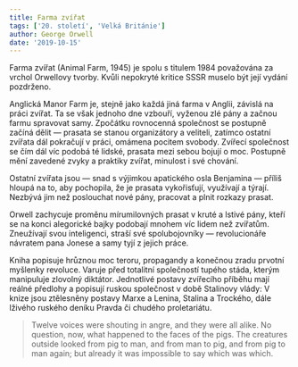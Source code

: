 ```yaml
---
title: Farma zvířat
tags: ['20. století', 'Velká Británie']
author: George Orwell
date: '2019-10-15'
---
```


Farma zvířat (Animal Farm, 1945) je spolu s titulem 1984 považována za vrchol Orwellovy tvorby. Kvůli nepokryté kritice SSSR muselo být její vydání pozdrženo.

Anglická Manor Farm je, stejně jako každá jiná farma v Anglii, závislá na práci zvířat. Ta se však jednoho dne vzbouří, vyženou zlé pány a začnou farmu spravovat samy. Zpočátku rovnocenná společnost se postupně začíná dělit — prasata se stanou organizátory a veliteli, zatímco ostatní zvířata dál pokračují v práci, omámena pocitem svobody. Zvířecí společnost se čím dál víc podobá té lidské, prasata mezi sebou bojují o moc. Postupně mění zavedené zvyky a praktiky zvířat, minulost i své chování.

Ostatní zvířata jsou — snad s výjimkou apatického osla Benjamina — příliš hloupá na to, aby pochopila, že je prasata vykořisťují, využívají a týrají. Nezbývá jim než poslouchat nové pány, pracovat a plnit rozkazy prasat.

Orwell zachycuje proměnu mírumilovných prasat v kruté a lstivé pány, kteří se na konci alegorické bajky podobají mnohem víc lidem než zvířatům. Zneužívají svou inteligenci, straší své spolubojovníky — revolucionáře návratem pana Jonese a samy tyjí z jejich práce.

Kniha popisuje hrůznou moc teroru, propagandy a konečnou zradu prvotní myšlenky revoluce. Varuje před totalitní společností tupého stáda, kterým manipuluje zlovolný diktátor. Jednotlivé postavy zvířecího příběhu mají reálné předlohy a popisují ruskou společnost v době Stalinovy vlády: V knize jsou ztělesněny postavy Marxe a Lenina, Stalina a Trockého, dále lživého ruského deníku Pravda či chudého proletariátu.


> Twelve voices were shouting in angre, and they were all alike. No question, now, what happened to the faces of the pigs. The creatures outside looked from pig to man, and from man to pig, and from pig to man again; but already it was impossible to say which was which.

